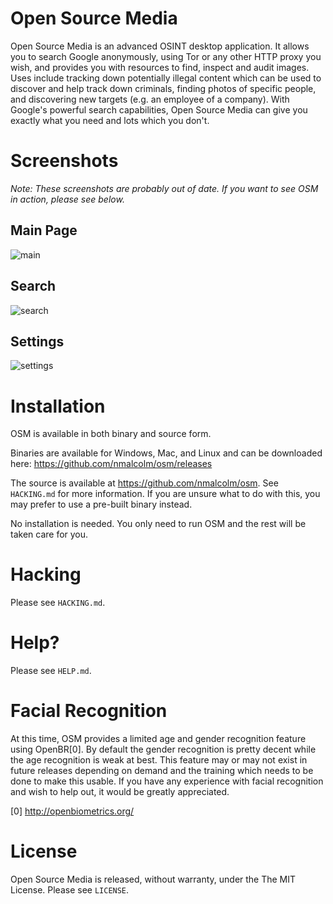 Open Source Media
=======

Open Source Media is an advanced OSINT desktop application. It allows you to search Google anonymously, using Tor or any other HTTP proxy you wish, and provides you with resources to find, inspect and audit images. Uses include tracking down potentially illegal content which can be used to discover and help track down criminals, finding photos of specific people, and discovering new targets (e.g. an employee of a company). With Google's powerful search capabilities, Open Source Media can give you exactly what you need and lots which you don't.

Screenshots
=======

*Note: These screenshots are probably out of date. If you want to see OSM in action, please see below.*

Main Page
-------
![main](https://cloud.githubusercontent.com/assets/973100/3760514/208d436a-1879-11e4-9626-886b26347cdb.png)

Search
-------
![search](https://cloud.githubusercontent.com/assets/973100/3760521/4a41b13c-1879-11e4-8b30-12013ff54279.png)

Settings
-------
![settings](https://cloud.githubusercontent.com/assets/973100/3760524/53a8a2b2-1879-11e4-8363-2608e770f77e.png)

Installation
=======

OSM is available in both binary and source form.

Binaries are available for Windows, Mac, and Linux and can be downloaded here: https://github.com/nmalcolm/osm/releases

The source is available at https://github.com/nmalcolm/osm. See `HACKING.md` for more information. If you are unsure what to do with this, you may prefer to use a pre-built binary instead.

No installation is needed. You only need to run OSM and the rest will be taken care for you.

Hacking
=======

Please see `HACKING.md`.

Help?
=======

Please see `HELP.md`.

Facial Recognition
=======

At this time, OSM provides a limited age and gender recognition feature using OpenBR[0]. By default the gender recognition is pretty decent while the age recognition is weak at best. This feature may or may not exist in future releases depending on demand and the training which needs to be done to make this usable. If you have any experience with facial recognition and wish to help out, it would be greatly appreciated.

[0] http://openbiometrics.org/

License
=======

Open Source Media is released, without warranty, under the The MIT License. Please see `LICENSE`.
